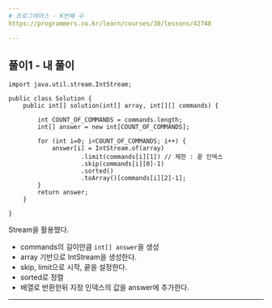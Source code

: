 ```yaml
---
# 프로그래머스 - K번째 수
https://programmers.co.kr/learn/courses/30/lessons/42748

---
```


## 풀이1 - 내 풀이
```
import java.util.stream.IntStream;

public class Solution {
    public int[] solution(int[] array, int[][] commands) {

        int COUNT_OF_COMMANDS = commands.length;
        int[] answer = new int[COUNT_OF_COMMANDS];

        for (int i=0; i<COUNT_OF_COMMANDS; i++) {
            answer[i] = IntStream.of(array)
                    .limit(commands[i][1]) // 제한 : 끝 인덱스
                    .skip(commands[i][0]-1)
                    .sorted()
                    .toArray()[commands[i][2]-1];
        }
        return answer;
    }

}
```
Stream을 활용했다.
- commands의 길이만큼 `int[] answer`을 생성
- array 기반으로 IntStream을 생성한다.
- skip, limit으로 시작, 끝을 설정한다.
- sorted로 정렬
- 배열로 반환한뒤 지정 인덱스의 값을 answer에 추가한다.

---